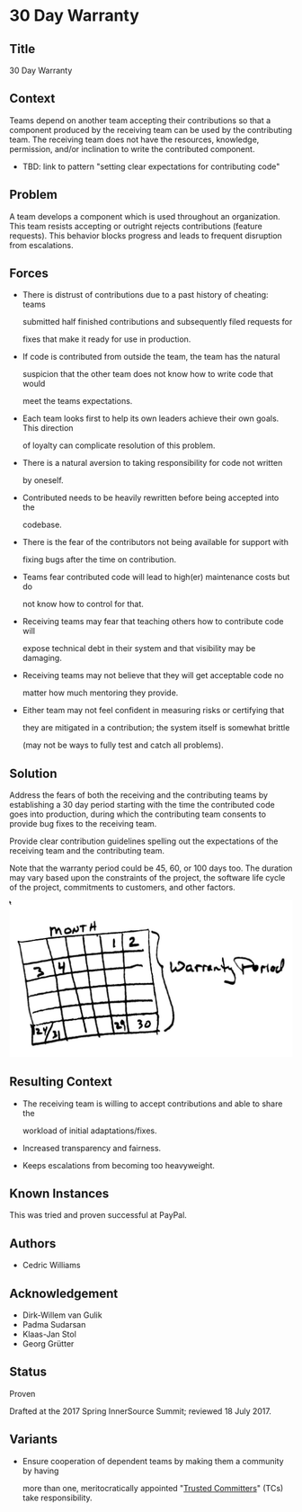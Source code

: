 # 30 Day Warranty

## Title

30 Day Warranty

## Context

Teams depend on another team accepting their contributions so that a component produced by the receiving team can be used by the contributing team. The receiving team does not have the resources, knowledge, permission, and/or inclination to write the contributed component.

* TBD: link to pattern "setting clear expectations for contributing code"

## Problem

A team develops a component which is used throughout an organization. This team resists accepting or outright rejects contributions \(feature requests\). This behavior blocks progress and leads to frequent disruption from escalations.

## Forces

* There is distrust of contributions due to a past history of cheating: teams

  submitted half finished contributions and subsequently filed requests for

  fixes that make it ready for use in production.

* If code is contributed from outside the team, the team has the natural

  suspicion that the other team does not know how to write code that would

  meet the teams expectations.

* Each team looks first to help its own leaders achieve their own goals. This direction

  of loyalty can complicate resolution of this problem.

* There is a natural aversion to taking responsibility for code not written

  by oneself.

* Contributed needs to be heavily rewritten before being accepted into the

  codebase.

* There is the fear of the contributors not being available for support with

  fixing bugs after the time on contribution.

* Teams fear contributed code will lead to high\(er\) maintenance costs but do

  not know how to control for that.

* Receiving teams may fear that teaching others how to contribute code will

  expose technical debt in their system and that visibility may be damaging.

* Receiving teams may not believe that they will get acceptable code no

  matter how much mentoring they provide.

* Either team may not feel confident in measuring risks or certifying that

  they are mitigated in a contribution; the system itself is somewhat brittle

  \(may not be ways to fully test and catch all problems\).

## Solution

Address the fears of both the receiving and the contributing teams by establishing a 30 day period starting with the time the contributed code goes into production, during which the contributing team consents to provide bug fixes to the receiving team.

Provide clear contribution guidelines spelling out the expectations of the receiving team and the contributing team.

Note that the warranty period could be 45, 60, or 100 days too. The duration may vary based upon the constraints of the project, the software life cycle of the project, commitments to customers, and other factors.

![30 Day Warranty](../.gitbook/assets/thirtydaywarranty.jpg)

## Resulting Context

* The receiving team is willing to accept contributions and able to share the

  workload of initial adaptations/fixes.

* Increased transparency and fairness.
* Keeps escalations from becoming too heavyweight.

## Known Instances

This was tried and proven successful at PayPal.

## Authors

* Cedric Williams

## Acknowledgement

* Dirk-Willem van Gulik
* Padma Sudarsan
* Klaas-Jan Stol
* Georg Grütter

## Status

Proven

Drafted at the 2017 Spring InnerSource Summit; reviewed 18 July 2017.

## Variants

* Ensure cooperation of dependent teams by making them a community by having

  more than one, meritocratically appointed "[Trusted Committers](trusted-committer.md)" \(TCs\) take responsibility.

